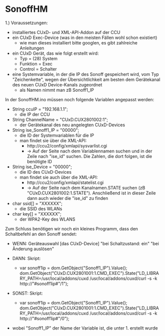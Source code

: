 # SonoffHM

1.) Voraussetzungen: 
  - installiertes CUxD- und XML-API-Addon auf der CCU
  - ein CUxD Exec-Device (was in den meisten Fällen wohl schon existiert)
    - wie man dieses installiert bitte googlen, es gibt zahlreiche Anleitungen
  - ein CUxD Gerät, das wie folgt erstellt wird:
    - Typ = (28) System
    - Funktion = Exec
    - Control = Schalter
  - eine Systemvariable, in der die IP des Sonoff gespeichert wird, vom Typ "Zeichenkette", wegen der Übersichtlichkeit am besten dem Gerätekanal des neuen CUxD Device-Kanals zugeordnet
      - als Namen nimmt man zB Sonoff1_IP
  
In der SonoffHM.ino müssen noch folgende Variablen angepasst werden:
  - String ccuIP =          "192.168.1.1";           
    - die IP der CCU
  - String ChannelName =    "CUxD.CUX2801002:1";
    - der Gerätekanal des neu angelegten CUxD-Devices
  - String ise_Sonoff1_IP = "00000";
    - die ID der Systemvariablen für die IP
    - man findet sie über die XML-API:
      - http://ccu2/config/xmlapi/sysvarlist.cgi
      - -> Auf der Seite nach dem Variablennamen suchen und in der Zeile nach "ise_id" suchen. Die Zahlen, die dort folgen, ist die benötigte ID
  - String ise_Device =     "00000";
    - die ID des CUxD-Devices
    - man findet sie auch über die XML-API:
      - http://ccu2/config/xmlapi/statelist.cgi
      - -> Auf der Seite nach dem Kanalnamen.STATE suchen (zB "CUxD.CUX2801002:1.STATE"). Anschließend ist in dieser Zeile dann auch wieder die "ise_id" zu finden
  - char ssid[] =           "XXXXXX";
    - die SSID des WLANs
  - char key[] =            "XXXXXX";
    - der WPA2-Key des WLANS


Zum Schluss benötigen wir noch ein kleines Programm, dass den Schaltbefehl an den Sonoff sendet:
- WENN: Geräteauswahl [das CUxD-Device] "bei Schaltzustand: ein" "bei Änderung auslösen"
- DANN: Skript:
  - var sonoff1ip = dom.GetObject("Sonoff1_IP").Value();
dom.GetObject("CUxD.CUX2801001:1.CMD_EXEC").State("LD_LIBRARY_PATH=/usr/local/addons/cuxd /usr/local/addons/cuxd/curl -s -k http://"#sonoff1ip#"/1");
- SONST: Skript:
  - var sonoff1ip = dom.GetObject("Sonoff1_IP").Value();
dom.GetObject("CUxD.CUX2801001:1.CMD_EXEC").State("LD_LIBRARY_PATH=/usr/local/addons/cuxd /usr/local/addons/cuxd/curl -s -k http://"#sonoff1ip#"/0");

- wobei "Sonoff1_IP" der Name der Variable ist, die unter 1. erstellt wurde


